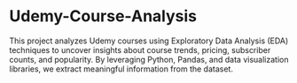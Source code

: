 # Udemy-Course-Analysis
This project analyzes Udemy courses using Exploratory Data Analysis (EDA) techniques to uncover insights about course trends, pricing, subscriber counts, and popularity. By leveraging Python, Pandas, and data visualization libraries, we extract meaningful information from the dataset.
